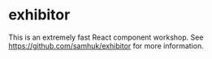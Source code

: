# exhibitor

This is an extremely fast React component workshop. See https://github.com/samhuk/exhibitor for more information.

